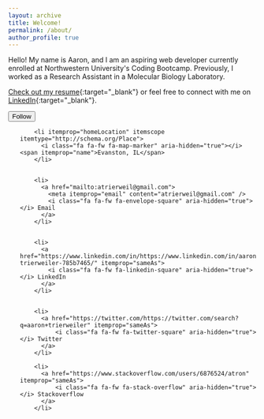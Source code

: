 ```yaml
---
layout: archive
title: Welcome!
permalink: /about/
author_profile: true
---
```


Hello! My name is Aaron, and I am an aspiring web developer currently enrolled at Northwestern University's Coding Bootcamp. Previously, I worked as a Research Assistant in a Molecular Biology Laboratory. 

[Check out my resume][resume]{:target="_blank"} or feel free to connect with me on [LinkedIn][linkedin]{:target="_blank"}.


[linkedin]: https://www.linkedin.com/in/aaron-trierweiler-785b7465
[resume]: /downloads/aaronTrierweiler.pdf
[bootcamp]: https://codingbootcamp.northwestern.edu/



<div class="author__urls-wrapper">
    <button class="btn btn--inverse">Follow</button>
    <ul class="author__urls social-icons">
      
        <li itemprop="homeLocation" itemscope itemtype="http://schema.org/Place">
          <i class="fa fa-fw fa-map-marker" aria-hidden="true"></i> <span itemprop="name">Evanston, IL</span>
        </li>
    
      
        <li>
          <a href="mailto:atrierweil@gmail.com">
            <meta itemprop="email" content="atrierweil@gmail.com" />
            <i class="fa fa-fw fa-envelope-square" aria-hidden="true"></i> Email
          </a>
        </li>
      

        <li>
          <a href="https://www.linkedin.com/in/https://www.linkedin.com/in/aaron-trierweiler-785b7465/" itemprop="sameAs">
            <i class="fa fa-fw fa-linkedin-square" aria-hidden="true"></i> LinkedIn
          </a>
        </li>

        
        <li>
          <a href="https://twitter.com/https://twitter.com/search?q=aaron+trierweiler" itemprop="sameAs">
              <i class="fa fa-fw fa-twitter-square" aria-hidden="true"></i> Twitter
          </a>
        </li>

        <li>
          <a href="https://www.stackoverflow.com/users/6876524/atron" itemprop="sameAs">
              <i class="fa fa-fw fa-stack-overflow" aria-hidden="true"></i> Stackoverflow
          </a>
        </li>

